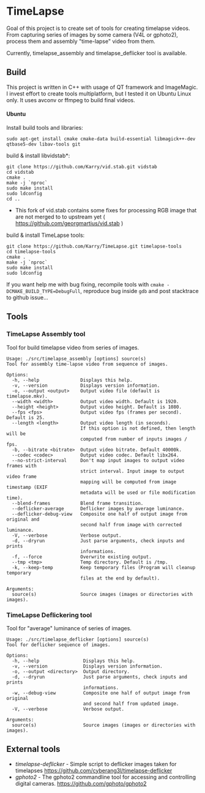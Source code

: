 # TimeLapse

Goal of this project is to create set of tools for creating timelapse videos.
From capturing series of images by some camera (V4L or gphoto2), 
process them and assembly "time-lapse" video from them.

Currently, timelapse_assembly and timelapse_deflicker tool is available.

## Build

This project is written in C++ with usage of QT framework and ImageMagic. 
I invest effort to create tools multiplatform, but I tested it on Ubuntu Linux only.
It uses avconv or ffmpeg to build final videos.

#### Ubuntu

Install build tools and libraries:

```
sudo apt-get install cmake cmake-data build-essential libmagick++-dev qtbase5-dev libav-tools git
```

build & install libvidstab*:
```
git clone https://github.com/Karry/vid.stab.git vidstab
cd vidstab
cmake .
make -j `nproc`
sudo make install
sudo ldconfig
cd ..
```
* This fork of vid.stab contains some fixes for processing RGB image that are not merged to 
to upstream yet ( https://github.com/georgmartius/vid.stab )

build & install TimeLapse tools:

```
git clone https://github.com/Karry/TimeLapse.git timelapse-tools
cd timelapse-tools
cmake . 
make -j `nproc`
sudo make install
sudo ldconfig
```

If you want help me with bug fixing, recompile tools with `cmake -DCMAKE_BUILD_TYPE=DebugFull`, 
reproduce bug inside `gdb` and post stacktrace to github issue...

## Tools
### TimeLapse Assembly tool

Tool for build timelapse video from series of images.

```
Usage: ./src/timelapse_assembly [options] source(s)
Tool for assembly time-lapse video from sequence of images.

Options:
  -h, --help               Displays this help.
  -v, --version            Displays version information.
  -o, --output <output>    Output video file (default is timelapse.mkv).
  --width <width>          Output video width. Default is 1920.
  --height <height>        Output video height. Default is 1080.
  --fps <fps>              Output video fps (frames per second). Default is 25.
  --length <length>        Output video length (in seconds). 
                           If this option is not defined, then length will be
                           computed from number of inputs images / fps.
  -b, --bitrate <bitrate>  Output video bitrate. Default 40000k.
  --codec <codec>          Output video codec. Default libx264.
  --no-strict-interval     Don't map input images to output video frames with
                           strict interval. Input image to output video frame
                           mapping will be computed from image timestamp (EXIF
                           metadata will be used or file modification time).
  --blend-frames           Blend frame transition.
  --deflicker-average      Deflicker images by average luminance.
  --deflicker-debug-view   Composite one half of output image from original and
                           second half from image with corrected luminance.
  -V, --verbose            Verbose output.
  -d, --dryrun             Just parse arguments, check inputs and prints
                           informations.
  -f, --force              Overwrite existing output.
  --tmp <tmp>              Temp directory. Default is /tmp.
  -k, --keep-temp          Keep temporary files (Program will cleanup temporary
                           files at the end by default).

Arguments:
  source(s)                Source images (images or directories with images).
```

### TimeLapse Deflickering tool

Tool for "average" luminance of series of images.

```
Usage: ./src/timelapse_deflicker [options] source(s)
Tool for deflicker sequence of images.

Options:
  -h, --help                Displays this help.
  -v, --version             Displays version information.
  -o, --output <directory>  Output directory.
  -d, --dryrun              Just parse arguments, check inputs and prints
                            informations.
  -w, --debug-view          Composite one half of output image from original
                            and second half from updated image.
  -V, --verbose             Verbose output.

Arguments:
  source(s)                 Source images (images or directories with images).
```

## External tools

 - *timelapse-deflicker* - 
    Simple script to deflicker images taken for timelapses 
    https://github.com/cyberang3l/timelapse-deflicker
 - *gphoto2* -
    The gphoto2 commandline tool for accessing and controlling digital cameras. 
    https://github.com/gphoto/gphoto2
